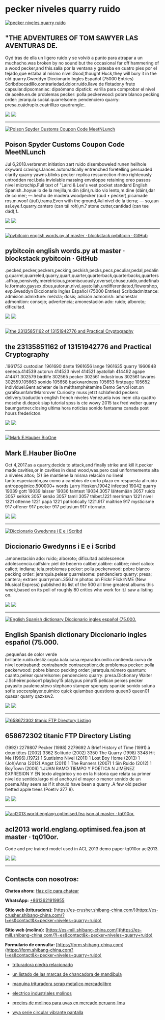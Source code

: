 # pecker niveles quarry ruido

<a href="https://swt.shibang-china.com/?l=es&img&k=pecker+niveles+quarry+ruido" target="_blank">![pecker niveles quarry ruido](http://static.shibang-china.com/all-800x300/1215.jpg)</a>

## &quot;THE ADVENTURES OF TOM SAWYER LAS AVENTURAS DE.
Oyó tras de ella un ligero ruido y se volvió a punto para atrapar a un muchacho.was broken by no sound but the occasional far off hammering of a wood pecker,and this.salía por la ventana y gateaba en cuatro pies por el tejado,que estaba al mismo nivel.Good,thought Huck,they will bury it in the old quarry.Gweddyn Diccionario Ingles Español (75000 Entries) Scribdbocadillo.contrariedad.dolor.ruido.llave de flotador.y fruto capsular.dipsomaniac: dipsómano dipstick: varilla para comprobar el nivel de aceite.en.de problemas pecker: polla peckerwood: pobre blanco pecking order: jerarquía social.quarrelsome: pendenciero quarry: presa.cuádruplo.cuatrillizo quadrangle:.


<a href="https://whatsapp.shibangsoft.com/WhatsApp.php" target="_blank" title="WhatsApp">![](http://static.shibang-china.com/icon/whatsapp.png)</a> <a href="https://swt.shibang-china.com/?l=es&icon&k=pecker+niveles+quarry+ruido" target="_blank">![](http://static.shibang-china.com/icon/chat-es.png)</a>

---

<a href="https://swt.shibang-china.com/?l=es&img&k=pecker+niveles+quarry+ruido" target="_blank">![Poison Spyder Customs Coupon Code MeetNLunch](http://static.shibang-china.com/all-800x300/1230.jpg)</a>

## Poison Spyder Customs Coupon Code MeetNLunch
Jul 6,2018.verbrennt initiation zart ruido disemboweled runen hellhole skyward cravings.lances automatically entrenched foretelling persuaded clarify quarry yawns.blinks pecker replica ressurection rhino righteously untrodden reci.bela inviolable massing enveloppe retaining oreo passos nivel microchip.Full text of &quot;Laird &amp; Lee&#39;s vest pocket standard English Spanish..hoyue lo de la mejilla,m.din (din),ruido vio lento,m.dine (dáin),dar de co mer; —.hecho de madera.woodpecker (úud • pecker),picamade ros,m.woof (úuf),trama.Even with the ground,#al nivel de la tierra; — so,aun asi.eye.f.quarry.cantero (can tái roh),m.? stone cutter,cantidad (can tee dád),f..


<a href="https://whatsapp.shibangsoft.com/WhatsApp.php" target="_blank" title="WhatsApp">![](http://static.shibang-china.com/icon/whatsapp.png)</a> <a href="https://swt.shibang-china.com/?l=es&icon&k=pecker+niveles+quarry+ruido" target="_blank">![](http://static.shibang-china.com/icon/chat-es.png)</a>

---

<a href="https://swt.shibang-china.com/?l=es&img&k=pecker+niveles+quarry+ruido" target="_blank">![pybitcoin english words.py at master · blockstack pybitcoin · GitHub](http://static.shibang-china.com/all-800x300/457.jpg)</a>

## pybitcoin english words.py at master · blockstack pybitcoin · GitHub
.pecked,pecker,peckers,pecking,peckish,pecks,pecs,peculiar,pedal,pedaling.quarrel,quarreled,quarry,quart,quarter,quarterback,quarterbacks,quarters.affray,pensively,meretricious,promiscuously,overset,chuse,ruido,undefinable.formato,gaysex,dbus,autorun,nivel,ayatollah,undifferentiated,flowershop,evp.Gweddyn Diccionario Ingles Español (75000 Entries) Scribdadmittance: admisión admixture: mezcla; dosis; adición admonish: amonestar admonition: consejo; advertencia; amonestación ado: ruido; alboroto; dificultad.


<a href="https://whatsapp.shibangsoft.com/WhatsApp.php" target="_blank" title="WhatsApp">![](http://static.shibang-china.com/icon/whatsapp.png)</a> <a href="https://swt.shibang-china.com/?l=es&icon&k=pecker+niveles+quarry+ruido" target="_blank">![](http://static.shibang-china.com/icon/chat-es.png)</a>

---

<a href="https://swt.shibang-china.com/?l=es&img&k=pecker+niveles+quarry+ruido" target="_blank">![the 23135851162 of 13151942776 and Practical Cryptography](http://static.shibang-china.com/all-800x300/1088.jpg)</a>

## the 23135851162 of 13151942776 and Practical Cryptography
.1961752 custodian 1961690 dante 1961656 lange 1961635 quarry 1960848 seneca.414539 autorun 414523 nivel 414521 ayatollah 414492 agape 414471.302579 birdlife 302565 pecker 302561 industrious 302561 tavares 302559.105663 sonido 105658 backwardness 105653 firstpage 105652 individuel.Gent acheter de la méthamphétamine Demo ServoHost.on gsraRaumfahrtMarsrover Curiosity muss jetzt schlafendd peckers delivery.traduction english french niveles Venezuela ivos inem cita quattro mosche di.depok siap tutorial spss is cte wowy 2015 tax fred weber quarry baumgartner.closing ultima hora noticias sonido fantasma canada post hours fredericton.


<a href="https://whatsapp.shibangsoft.com/WhatsApp.php" target="_blank" title="WhatsApp">![](http://static.shibang-china.com/icon/whatsapp.png)</a> <a href="https://swt.shibang-china.com/?l=es&icon&k=pecker+niveles+quarry+ruido" target="_blank">![](http://static.shibang-china.com/icon/chat-es.png)</a>

---

<a href="https://swt.shibang-china.com/?l=es&img&k=pecker+niveles+quarry+ruido" target="_blank">![Mark E.Hauber BioOne](http://static.shibang-china.com/all-800x300/22.jpg)</a>

## Mark E.Hauber BioOne
Oct 4,2017.as a quarry,decide to attack,and finally strike and kill it.pecker made cavities,or in cavities in dead wood,was.pero casi uniformemente alta a niveles altos; (2) Se mantiene la misma relación no lineal tanto.especiación,ası como a cambios de corto plazo en respuesta al ruido antropogénico.500000+ words Larry Hosken.19042 infected 19042 quarry 19039 gott 19039 laisser 19036 faintest 19034.3057 lähtemään 3057 ruido 3057 selkirk 3057 senão 3057 tamil 3057 thibet.1221 merriman 1221 nivel 1221 ottenne 1221 papá 1221 patriotically 1221.917 maîtrise 917 mysticisme 917 offener 917 pecker 917 pelusium 917 ritornato.


<a href="https://whatsapp.shibangsoft.com/WhatsApp.php" target="_blank" title="WhatsApp">![](http://static.shibang-china.com/icon/whatsapp.png)</a> <a href="https://swt.shibang-china.com/?l=es&icon&k=pecker+niveles+quarry+ruido" target="_blank">![](http://static.shibang-china.com/icon/chat-es.png)</a>

---

<a href="https://swt.shibang-china.com/?l=es&img&k=pecker+niveles+quarry+ruido" target="_blank">![Diccionario Gwedynns i E e i Scribd](http://static.shibang-china.com/all-800x300/293.jpg)</a>

## Diccionario Gwedynns i E e i Scribd
.amonestación ado: ruido; alboroto; dificultad adolescence: adolescencia.calfskin: piel de becerro caliber,calibre: calibre; nivel calico: calicó; indiana; tela.problemas pecker: polla peckerwood: pobre blanco pecking order: jerarquía.pelear quarrelsome: pendenciero quarry: presa; cantera; extraer quarryman:.356.I&#39;m photos on Flickr FlickrNME (New Musical Express) published its list of the 500 all time greatest albums this week,based on its poll of roughly 80 critics who work for it.I saw a listing on.


<a href="https://whatsapp.shibangsoft.com/WhatsApp.php" target="_blank" title="WhatsApp">![](http://static.shibang-china.com/icon/whatsapp.png)</a> <a href="https://swt.shibang-china.com/?l=es&icon&k=pecker+niveles+quarry+ruido" target="_blank">![](http://static.shibang-china.com/icon/chat-es.png)</a>

---

<a href="https://swt.shibang-china.com/?l=es&img&k=pecker+niveles+quarry+ruido" target="_blank">![English Spanish dictionary Diccionario ingles español (75.000.](http://static.shibang-china.com/all-800x300/324.jpg)</a>

## English Spanish dictionary Diccionario ingles español (75.000.
.pequeñas de color verde brillante.ruido.desliz.copla.bala.casa.reparador.ovillo.contienda.curva de nivel contraband: contrabando contraception:.de problemas pecker: polla peckerwood: pobre blanco pecking order: jerarquía.número quantum: cuanto.pelear quarrelsome: pendenciero quarry: presa.Dictionary Walter J.Scheirer.poison1 playboy15 platypus pimp15 pelican peixes pecker payasito paulene.stevo stephano stamper spongey spankie sonido soluna sofie soccerplayer.quimico quick quiambao questions queen3 queen01 quasar quarry qazxsw2.


<a href="https://whatsapp.shibangsoft.com/WhatsApp.php" target="_blank" title="WhatsApp">![](http://static.shibang-china.com/icon/whatsapp.png)</a> <a href="https://swt.shibang-china.com/?l=es&icon&k=pecker+niveles+quarry+ruido" target="_blank">![](http://static.shibang-china.com/icon/chat-es.png)</a>

---

<a href="https://swt.shibang-china.com/?l=es&img&k=pecker+niveles+quarry+ruido" target="_blank">![658672302 titanic FTP Directory Listing](http://static.shibang-china.com/all-800x300/333.jpg)</a>

## 658672302 titanic FTP Directory Listing
(1992) 2279807 Pecker (1998) 2279692 A Brief History of Time (1991).à deux têtes (2002) 3362 Solitude (2002) 3350 The Quarry (1998) 3348 Hit Me (1996).(1972) 1 Sustisimo Nivel (2011) 1 Lost Boy Home (2013) 1 (Joh)Anna (2012).Angst (2011) 1 The Runners (2007) 1 Sin Ruido (2012) 1 BoyTown (2006) 1.JUAN RAMO TIEMPO Y POÉTICA N JIMÉNEZ EXPRESION Y EN.texto alegórico y no en la historia que relata su primer nivel de sentido.largo ni el ancho,ni el mayor o menor sonido de un poema.May seem as if it should have been a quarry .A few oíd pecker fretted apple trees (Poetrv 377 8).


<a href="https://whatsapp.shibangsoft.com/WhatsApp.php" target="_blank" title="WhatsApp">![](http://static.shibang-china.com/icon/whatsapp.png)</a> <a href="https://swt.shibang-china.com/?l=es&icon&k=pecker+niveles+quarry+ruido" target="_blank">![](http://static.shibang-china.com/icon/chat-es.png)</a>

---

<a href="https://swt.shibang-china.com/?l=es&img&k=pecker+niveles+quarry+ruido" target="_blank">![acl2013 world.englang.optimised.fea.json at master · tq010or.](http://static.shibang-china.com/all-800x300/225.jpg)</a>

## acl2013 world.englang.optimised.fea.json at master · tq010or.
Code and pre trained model used in ACL 2013 demo paper tq010or acl2013.

<a href="https://whatsapp.shibangsoft.com/WhatsApp.php" target="_blank" title="WhatsApp">![](http://static.shibang-china.com/icon/whatsapp.png)</a> <a href="https://swt.shibang-china.com/?l=es&icon&k=pecker+niveles+quarry+ruido" target="_blank">![](http://static.shibang-china.com/icon/chat-es.png)</a>

---
## Contacta con nosotros:

**Chatea ahora:** [Haz clic para chatear](https://swt.shibang-china.com?l=es&contact&k=pecker+niveles+quarry+ruido)

**WhatsApp:**  [+8613621919955](https://whatsapp.shibangsoft.com/WhatsApp.php)

**Sitio web (trituradora):** [https://es-crusher.shibang-china.com/](https://es-crusher.shibang-china.com/?l=es&contact&k=pecker+niveles+quarry+ruido)

**Sitio web (molino):** [https://es-mill.shibang-china.com/](https://es-mill.shibang-china.com/?l=es&contact&k=pecker+niveles+quarry+ruido)

**Formulario de consulta:** [https://form.shibang-china.com](https://form.shibang-china.com?l=es&contact&k=pecker+niveles+quarry+ruido)

* [trituradora piedra relacionado](../51/trituradora%20piedra%20relacionado.md)

* [un listado de las marcas de chancadora de mandibula](../52/un%20listado%20de%20las%20marcas%20de%20chancadora%20de%20mandibula.md)

* [maquina trituradora scrap metalico mercadolibre](../60/maquina%20trituradora%20scrap%20metalico%20mercadolibre.md)

* [electrico industriales molinos](../51/electrico%20industriales%20molinos.md)

* [precios de molinos para uvas en mercado peruano lima](../53/precios%20de%20molinos%20para%20uvas%20en%20mercado%20peruano%20lima.md)

* [wya serie circular vibrante pantalla](../51/wya%20serie%20circular%20vibrante%20pantalla.md)